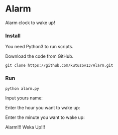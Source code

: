 # Alarm

Alarm clock to wake up!

### Install

You need Python3 to run scripts.

Download the code from GitHub.

```
git clone https://github.com/kutuzov13/Alarm.git
```

### Run

```
python alarm.py
```

Input yours name: <name>

Enter the hour you want to wake up: <hours>

Enter the minute you want to wake up: <minute>

Alarm!!! Weka Up!!!
